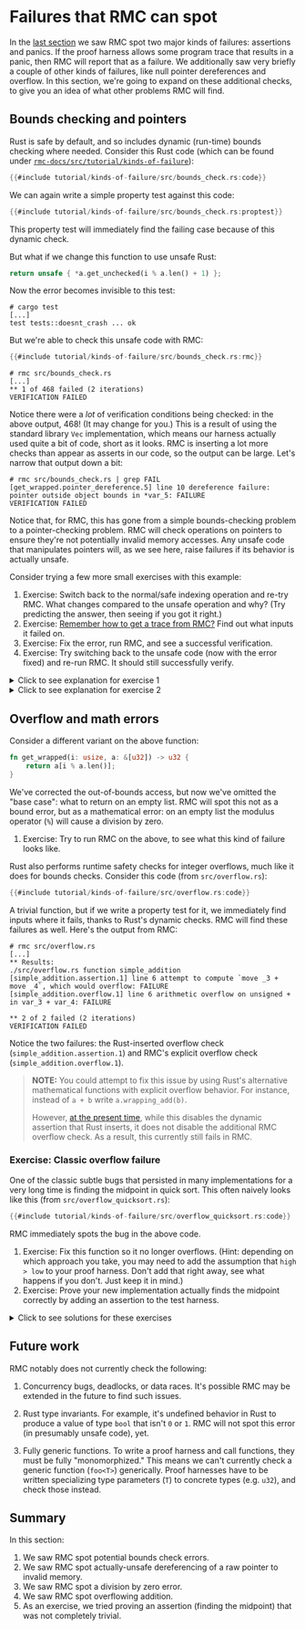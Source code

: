 # Failures that RMC can spot

In the [last section](./tutorial-first-steps.md) we saw RMC spot two major kinds of failures: assertions and panics.
If the proof harness allows some program trace that results in a panic, then RMC will report that as a failure.
We additionally saw very briefly a couple of other kinds of failures, like null pointer dereferences and overflow.
In this section, we're going to expand on these additional checks, to give you an idea of what other problems RMC will find.

## Bounds checking and pointers

Rust is safe by default, and so includes dynamic (run-time) bounds checking where needed.
Consider this Rust code (which can be found under [`rmc-docs/src/tutorial/kinds-of-failure`](https://github.com/model-checking/rmc/tree/main/rmc-docs/src/tutorial/kinds-of-failure/)):

```rust
{{#include tutorial/kinds-of-failure/src/bounds_check.rs:code}}
```

We can again write a simple property test against this code:

```rust
{{#include tutorial/kinds-of-failure/src/bounds_check.rs:proptest}}
```

This property test will immediately find the failing case because of this dynamic check.

But what if we change this function to use unsafe Rust:

```rust
return unsafe { *a.get_unchecked(i % a.len() + 1) };
```

Now the error becomes invisible to this test:

```
# cargo test
[...]
test tests::doesnt_crash ... ok
```

But we're able to check this unsafe code with RMC:

```rust
{{#include tutorial/kinds-of-failure/src/bounds_check.rs:rmc}}
```

```
# rmc src/bounds_check.rs
[...]
** 1 of 468 failed (2 iterations)
VERIFICATION FAILED
```

Notice there were a *lot* of verification conditions being checked: in the above output, 468! (It may change for you.)
This is a result of using the standard library `Vec` implementation, which means our harness actually used quite a bit of code, short as it looks.
RMC is inserting a lot more checks than appear as asserts in our code, so the output can be large.
Let's narrow that output down a bit:

```
# rmc src/bounds_check.rs | grep FAIL
[get_wrapped.pointer_dereference.5] line 10 dereference failure: pointer outside object bounds in *var_5: FAILURE
VERIFICATION FAILED
```

Notice that, for RMC, this has gone from a simple bounds-checking problem to a pointer-checking problem.
RMC will check operations on pointers to ensure they're not potentially invalid memory accesses.
Any unsafe code that manipulates pointers will, as we see here, raise failures if its behavior is actually unsafe. 

Consider trying a few more small exercises with this example:

1. Exercise: Switch back to the normal/safe indexing operation and re-try RMC. What changes compared to the unsafe operation and why?
(Try predicting the answer, then seeing if you got it right.)
2. Exercise: [Remember how to get a trace from RMC?](./tutorial-first-steps.md#getting-a-trace) Find out what inputs it failed on.
3. Exercise: Fix the error, run RMC, and see a successful verification.
4. Exercise: Try switching back to the unsafe code (now with the error fixed) and re-run RMC. It should still successfully verify.

<details>
<summary>Click to see explanation for exercise 1</summary>

Having switched back to the safe indexing operation, RMC reports two failures instead of just one:

```
# rmc src/bounds_check.rs | grep FAIL
[get_wrapped.assertion.3] line 9 index out of bounds: the length is move _12 but the index is _5: FAILURE
[get_wrapped.pointer_dereference.5] line 9 dereference failure: pointer outside object bounds in a.data[var_5]: FAILURE
VERIFICATION FAILED
```

The first is Rust's implicit assertion for the safe indexing operation.
The second is RMC's check to ensure the pointer operation is actually safe.
This pattern (two checks for similar issues in safe Rust code) is common, and we'll see it again in the next section.

</details>

<details>
<summary>Click to see explanation for exercise 2</summary>

Having run `rmc --visualize` and clicked on one of the failures to see a trace, there are three things to immediately notice:

1. This trace is huge. The standard library `Vec` is involved, there's a lot going on.
2. The top of the trace file contains some "trace navigation tips" that might be helpful in navigating the trace.
3. There's a lot of generated code and it's really hard to just read the trace itself.

To navigate this trace to find the information you need, we recommend searching for things you expect to be somewhere in the trace:

1. Search the document for `rmc::any` or `variable_of_interest =` such as `size =`.
We can use this to find out what example values lead to a problem.
In this case, where we just have a couple of `rmc::any` values in our proof harness, we can learn a lot just by seeing what these are.
In this trace we find (and the values you get may be different):

```
Step 23: Function bound_check, File src/bounds_check.rs, Line 43
let size: usize = rmc::any();
size = 0ul

Step 27: Function bound_check, File src/bounds_check.rs, Line 45
let index: usize = rmc::any();
index = 0ul

Step 36: Function bound_check, File src/bounds_check.rs, Line 43
let size: usize = rmc::any();
size = 2464ul

Step 39: Function main, File src/bounds_check.rs, Line 45
let index: usize = rmc::any();
index = 2463ul
```

Try not to be fooled by the first assignments: we're seeing zero-initialization there.
They get overridden by the later assignments.
You may see different values here, as it depends on the solver's behavior.

2. Try searching for "failure:". This will be near the end of the document.
Now you can try reverse-searching for assignments to the variables involved.
For example, search upwards from the failure for `i =`.

These two techniques should help you find both the nondeterministic inputs, and see what values were involved in the failing assertion.

</details>

## Overflow and math errors

Consider a different variant on the above function:

```rust
fn get_wrapped(i: usize, a: &[u32]) -> u32 {
    return a[i % a.len()];
}
```

We've corrected the out-of-bounds access, but now we've omitted the "base case": what to return on an empty list.
RMC will spot this not as a bound error, but as a mathematical error: on an empty list the modulus operator (`%`) will cause a division by zero.

1. Exercise: Try to run RMC on the above, to see what this kind of failure looks like.

Rust also performs runtime safety checks for integer overflows, much like it does for bounds checks.
Consider this code (from `src/overflow.rs`):

```rust
{{#include tutorial/kinds-of-failure/src/overflow.rs:code}}
```

A trivial function, but if we write a property test for it, we immediately find inputs where it fails, thanks to Rust's dynamic checks.
RMC will find these failures as well.
Here's the output from RMC:

```
# rmc src/overflow.rs
[...]
** Results:
./src/overflow.rs function simple_addition
[simple_addition.assertion.1] line 6 attempt to compute `move _3 + move _4`, which would overflow: FAILURE
[simple_addition.overflow.1] line 6 arithmetic overflow on unsigned + in var_3 + var_4: FAILURE

** 2 of 2 failed (2 iterations)
VERIFICATION FAILED
```

Notice the two failures: the Rust-inserted overflow check (`simple_addition.assertion.1`) and RMC's explicit overflow check (`simple_addition.overflow.1`).

> **NOTE:** You could attempt to fix this issue by using Rust's alternative mathematical functions with explicit overflow behavior.
For instance, instead of `a + b` write `a.wrapping_add(b)`.
>
> However, [at the present time](https://github.com/model-checking/rmc/issues/480), while this disables the dynamic assertion that Rust inserts, it does not disable the additional RMC overflow check.
> As a result, this currently still fails in RMC.

### Exercise: Classic overflow failure

One of the classic subtle bugs that persisted in many implementations for a very long time is finding the midpoint in quick sort.
This often naively looks like this (from `src/overflow_quicksort.rs`):

```rust
{{#include tutorial/kinds-of-failure/src/overflow_quicksort.rs:code}}
```

RMC immediately spots the bug in the above code.

1. Exercise: Fix this function so it no longer overflows.
(Hint: depending on which approach you take, you may need to add the assumption that `high > low` to your proof harness.
Don't add that right away, see what happens if you don't. Just keep it in mind.)
2. Exercise: Prove your new implementation actually finds the midpoint correctly by adding an assertion to the test harness.

<details>
<summary>Click to see solutions for these exercises</summary>

A very common approach for resolving the overflow issue looks like this:

```rust
return low + (high - low) / 2;
```

But if you naively try this (try it!), you'll find a new underflow error: `high - low` might result in a negative number, but has type `u32`.
Hence, the need to add an assumption that would make that impossible.
(Adding an assumption, though, means there's a new way to "use it wrong." Perhaps we'd like to avoid that!)

After that, you might wonder how to "prove your new implementation correct."
After all, what does "correct" even mean?
Often we're using a good approximation of correct, such as the equivalence of two implementations (often one much "simpler" than the other somehow).
Here's one possible assertion to make that obvious:

```rust
assert!(result as u64 == (a as u64 + b as u64) / 2);
```

Since this implementation is just the original one, but cast to a wider unsigned integer type, it should have the same result but without overflowing.
When RMC tells us both of these methods yield the same exact result, that gives us additional confidence that we haven't overlooked something.

</details>

## Future work

RMC notably does not currently check the following:

1. Concurrency bugs, deadlocks, or data races.
It's possible RMC may be extended in the future to find such issues.

2. Rust type invariants.
For example, it's undefined behavior in Rust to produce a value of type `bool` that isn't `0` or `1`.
RMC will not spot this error (in presumably unsafe code), yet.

3. Fully generic functions.
To write a proof harness and call functions, they must be fully "monomorphized."
This means we can't currently check a generic function (`foo<T>`) generically.
Proof harnesses have to be written specializing type parameters (`T`) to concrete types (e.g. `u32`), and check those instead.


## Summary

In this section:

1. We saw RMC spot potential bounds check errors.
2. We saw RMC spot actually-unsafe dereferencing of a raw pointer to invalid memory.
3. We saw RMC spot a division by zero error.
4. We saw RMC spot overflowing addition.
5. As an exercise, we tried proving an assertion (finding the midpoint) that was not completely trivial.
